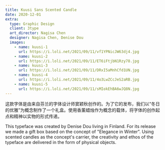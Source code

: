 ```yaml
---
title: Kuusi Sans Scented Candle
date: 2020-12-01
extra:
  type: Graphic Design
  client: 3type
  art_director: Nagisa Chen
  designer: Nagisa Chen, Denise Dou
  images:
    - name: kuusi-1
      url: https://i.loli.net/2021/09/11/vf1YPNicJW63dj4.jpg
    - name: kuusi-2
      url: https://i.loli.net/2021/09/11/ET6iFtjbN1Rzy78.jpg
    - name: kuusi-3
      url: https://i.loli.net/2021/09/11/DRxI5aMnhCfd1UN.jpg
    - name: kuusi-4
      url: https://i.loli.net/2021/09/11/4o3LwZCcJeS2aRB.jpg
    - name: kuusi-5
      url: https://i.loli.net/2021/09/11/sMIokEhBA6wJQ8N.jpg
---
```


这款字体是由来自芬兰的字体设计师窦颖秋创作的。为了它的发布，我们以“冬日的优雅”为概念制作了一个礼盒。使用香薰蜡烛作为概念的载体，将字体的创作起点和精神以实物的形式传递。

This typeface was created by Denise Dou living in Finland. For its release we made a gift box based on the concept of "Elegance in Winter". Using scented candles as the concept's carrier, the creativity and ethos of the typeface are delivered in the form of physical objects.
